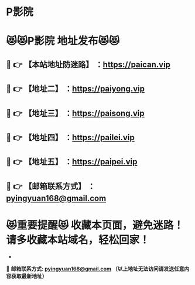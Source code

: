 # P影院
:heart_eyes_cat::heart_eyes_cat:P影院 地址发布:heart_eyes_cat::heart_eyes_cat:
==
:kiss: :point_right: 【本站地址防迷路】 ：https://paican.vip
------
:kiss: :point_right: 【地址二】 ：https://paiyong.vip
------
:kiss: :point_right: 【地址三】 ：https://paisong.vip
------
:kiss: :point_right: 【地址四】 ：https://pailei.vip
------
:kiss: :point_right: 【地址五】 ：https://paipei.vip
------
:kiss: :point_right: 【邮箱联系方式】 ：pyingyuan168@gmail.com
------
:heart_eyes_cat:重要提醒:heart_eyes_cat: 收藏本页面，避免迷路！请多收藏本站域名，轻松回家！
==

-

:love_letter: __邮箱联系方式: pyingyuan168@gmail.com （以上地址无法访问请发送任意内容获取最新地址）__
